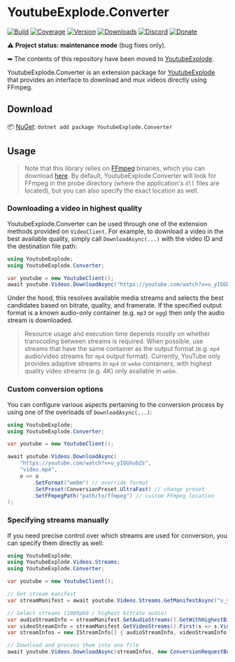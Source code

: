 # YoutubeExplode.Converter

[![Build](https://github.com/Tyrrrz/YoutubeExplode.Converter/workflows/CI/badge.svg?branch=master)](https://github.com/Tyrrrz/YoutubeExplode.Converter/actions)
[![Coverage](https://codecov.io/gh/Tyrrrz/YoutubeExplode.Converter/branch/master/graph/badge.svg)](https://codecov.io/gh/Tyrrrz/YoutubeExplode.Converter)
[![Version](https://img.shields.io/nuget/v/YoutubeExplode.Converter.svg)](https://nuget.org/packages/YoutubeExplode.Converter)
[![Downloads](https://img.shields.io/nuget/dt/YoutubeExplode.Converter.svg)](https://nuget.org/packages/YoutubeExplode.Converter)
[![Discord](https://img.shields.io/discord/869237470565392384?label=discord)](https://discord.gg/2SUWKFnHSm)
[![Donate](https://img.shields.io/badge/donate-$$$-purple.svg)](https://tyrrrz.me/donate)

⚠️ **Project status: maintenance mode** (bug fixes only).

➡ The contents of this repository have been moved to [YoutubeExplode](https://github.com/Tyrrrz/YoutubeExplode).

YoutubeExplode.Converter is an extension package for [YoutubeExplode](https://github.com/Tyrrrz/YoutubeExplode) that provides an interface to download and mux videos directly using FFmpeg.

## Download

📦 [NuGet](https://nuget.org/packages/YoutubeExplode.Converter): `dotnet add package YoutubeExplode.Converter`

## Usage

> Note that this library relies on [FFmpeg](https://ffmpeg.org) binaries, which you can download [here](https://github.com/vot/ffbinaries-prebuilt).
By default, YoutubeExplode.Converter will look for FFmpeg in the probe directory (where the application's `dll` files are located), but you can also specify the exact location as well.

### Downloading a video in highest quality

YoutubeExplode.Converter can be used through one of the extension methods provided on `VideoClient`.
For example, to download a video in the best available quality, simply call `DownloadAsync(...)` with the video ID and the destination file path:

```c#
using YoutubeExplode;
using YoutubeExplode.Converter;

var youtube = new YoutubeClient();
await youtube.Videos.DownloadAsync("https://youtube.com/watch?v=u_yIGGhubZs", "video.mp4");
```

Under the hood, this resolves available media streams and selects the best candidates based on bitrate, quality, and framerate.
If the specified output format is a known audio-only container (e.g. `mp3` or `ogg`) then only the audio stream is downloaded.

> Resource usage and execution time depends mostly on whether transcoding between streams is required.
When possible, use streams that have the same container as the output format (e.g. `mp4` audio/video streams for `mp4` output format).
Currently, YouTube only provides adaptive streams in `mp4` or `webm` containers, with highest quality video streams (e.g. 4K) only available in `webm`.

### Custom conversion options

You can configure various aspects pertaining to the conversion process by using one of the overloads of `DownloadAsync(...)`:

```c#
using YoutubeExplode;
using YoutubeExplode.Converter;

var youtube = new YoutubeClient();

await youtube.Videos.DownloadAsync(
    "https://youtube.com/watch?v=u_yIGGhubZs",
    "video.mp4",
    o => o
        .SetFormat("webm") // override format
        .SetPreset(ConversionPreset.UltraFast) // change preset
        .SetFFmpegPath("path/to/ffmpeg") // custom FFmpeg location
);
```

### Specifying streams manually

If you need precise control over which streams are used for conversion, you can specify them directly as well:

```c#
using YoutubeExplode;
using YoutubeExplode.Videos.Streams;
using YoutubeExplode.Converter;

var youtube = new YoutubeClient();

// Get stream manifest
var streamManifest = await youtube.Videos.Streams.GetManifestAsync("u_yIGGhubZs");

// Select streams (1080p60 / highest bitrate audio)
var audioStreamInfo = streamManifest.GetAudioStreams().GetWithHighestBitrate();
var videoStreamInfo = streamManifest.GetVideoStreams().First(s => s.VideoQuality.Label == "1080p60");
var streamInfos = new IStreamInfo[] { audioStreamInfo, videoStreamInfo };

// Download and process them into one file
await youtube.Videos.DownloadAsync(streamInfos, new ConversionRequestBuilder("video.mp4").Build());
```
